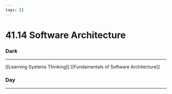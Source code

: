 ```yaml
---
tags: []
---
```

# 41.14 Software Architecture

### Dark
---
[[Learning Systems Thinking]]
[[Fundamentals of Software Architecture]]
### Day
---
